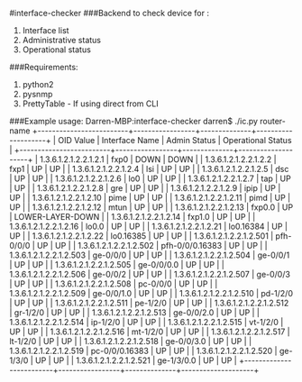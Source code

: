#interface-checker
###Backend to check device for :
<ol>
<li>Interface list</li>
<li>Administrative status</li>
<li>Operational status</li>
</ol>

###Requirements:
<ol>
<li>python2</li>
<li>pysnmp</li>
<li>PrettyTable - If using direct from CLI</li>
</ol>


###Example usage:
    Darren-MBP:interface-checker darren$ ./ic.py router-name
    +-------------------------+-----------------+--------------+--------------------+
    |        OID Value        |  Interface Name | Admin Status | Operational Status |
    +-------------------------+-----------------+--------------+--------------------+
    |  1.3.6.1.2.1.2.2.1.2.1  |       fxp0      |     DOWN     |        DOWN        |
    |  1.3.6.1.2.1.2.2.1.2.2  |       fxp1      |      UP      |         UP         |
    |  1.3.6.1.2.1.2.2.1.2.4  |       lsi       |      UP      |         UP         |
    |  1.3.6.1.2.1.2.2.1.2.5  |       dsc       |      UP      |         UP         |
    |  1.3.6.1.2.1.2.2.1.2.6  |       lo0       |      UP      |         UP         |
    |  1.3.6.1.2.1.2.2.1.2.7  |       tap       |      UP      |         UP         |
    |  1.3.6.1.2.1.2.2.1.2.8  |       gre       |      UP      |         UP         |
    |  1.3.6.1.2.1.2.2.1.2.9  |       ipip      |      UP      |         UP         |
    |  1.3.6.1.2.1.2.2.1.2.10 |       pime      |      UP      |         UP         |
    |  1.3.6.1.2.1.2.2.1.2.11 |       pimd      |      UP      |         UP         |
    |  1.3.6.1.2.1.2.2.1.2.12 |       mtun      |      UP      |         UP         |
    |  1.3.6.1.2.1.2.2.1.2.13 |      fxp0.0     |      UP      |  LOWER-LAYER-DOWN  |
    |  1.3.6.1.2.1.2.2.1.2.14 |      fxp1.0     |      UP      |         UP         |
    |  1.3.6.1.2.1.2.2.1.2.16 |      lo0.0      |      UP      |         UP         |
    |  1.3.6.1.2.1.2.2.1.2.21 |    lo0.16384    |      UP      |         UP         |
    |  1.3.6.1.2.1.2.2.1.2.22 |    lo0.16385    |      UP      |         UP         |
    | 1.3.6.1.2.1.2.2.1.2.501 |    pfh-0/0/0    |      UP      |         UP         |
    | 1.3.6.1.2.1.2.2.1.2.502 | pfh-0/0/0.16383 |      UP      |         UP         |
    | 1.3.6.1.2.1.2.2.1.2.503 |     ge-0/0/0    |      UP      |         UP         |
    | 1.3.6.1.2.1.2.2.1.2.504 |     ge-0/0/1    |      UP      |         UP         |
    | 1.3.6.1.2.1.2.2.1.2.505 |    ge-0/0/0.0   |      UP      |         UP         |
    | 1.3.6.1.2.1.2.2.1.2.506 |     ge-0/0/2    |      UP      |         UP         |
    | 1.3.6.1.2.1.2.2.1.2.507 |     ge-0/0/3    |      UP      |         UP         |
    | 1.3.6.1.2.1.2.2.1.2.508 |     pc-0/0/0    |      UP      |         UP         |
    | 1.3.6.1.2.1.2.2.1.2.509 |    ge-0/0/1.0   |      UP      |         UP         |
    | 1.3.6.1.2.1.2.2.1.2.510 |     pd-1/2/0    |      UP      |         UP         |
    | 1.3.6.1.2.1.2.2.1.2.511 |     pe-1/2/0    |      UP      |         UP         |
    | 1.3.6.1.2.1.2.2.1.2.512 |     gr-1/2/0    |      UP      |         UP         |
    | 1.3.6.1.2.1.2.2.1.2.513 |    ge-0/0/2.0   |      UP      |         UP         |
    | 1.3.6.1.2.1.2.2.1.2.514 |     ip-1/2/0    |      UP      |         UP         |
    | 1.3.6.1.2.1.2.2.1.2.515 |     vt-1/2/0    |      UP      |         UP         |
    | 1.3.6.1.2.1.2.2.1.2.516 |     mt-1/2/0    |      UP      |         UP         |
    | 1.3.6.1.2.1.2.2.1.2.517 |     lt-1/2/0    |      UP      |         UP         |
    | 1.3.6.1.2.1.2.2.1.2.518 |    ge-0/0/3.0   |      UP      |         UP         |
    | 1.3.6.1.2.1.2.2.1.2.519 |  pc-0/0/0.16383 |      UP      |         UP         |
    | 1.3.6.1.2.1.2.2.1.2.520 |     ge-1/3/0    |      UP      |         UP         |
    | 1.3.6.1.2.1.2.2.1.2.521 |    ge-1/3/0.0   |      UP      |         UP         |
    +-------------------------+-----------------+--------------+--------------------+
